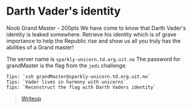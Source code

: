 # Darth Vader's identity
Noob Grand Master - 200pts
We have come to know that Darth Vader's identity is leaked somewhere.
Retrieve his identity which is of grave importance to help the Republic rise and show us all you truly has the abilities of a Grand master!




The server name is `sparkly-unicorn.td.org.uit.no` The password for grandMaster is the flag from the `jedi` challenge.


```
Tips: `ssh grandMaster@sparkly-unicorn.td.org.uit.no`
Tips: `Vader lives in harmony with unicorns`
Tips: `Reconstruct the flag with Darth Vaders identity`
```


>[Writeup](./writeup)